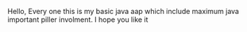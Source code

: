 Hello, Every one this is my basic java aap which include maximum java important piller involment. I hope you like it
